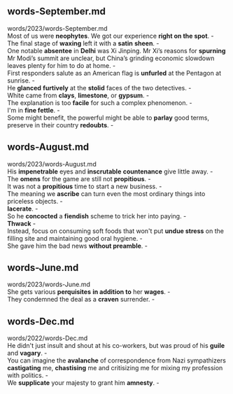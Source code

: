 ## words-September.md ##  
words/2023/words-September.md  
Most of us were **neophytes**. We got our experience **right on the spot**. -  
The final stage of **waxing** left it with a **satin** **sheen**. -  
One notable **absentee** in **Delhi** was Xi Jinping. Mr Xi’s reasons for **spurning** Mr Modi’s summit are unclear, but China’s grinding economic slowdown leaves plenty for him to do at home. -  
First responders salute as an American flag is **unfurled** at the Pentagon at sunrise. -  
He **glanced** **furtively** at the **stolid** faces of the two detectives. -  
White came from **clays**, **limestone**, or **gypsum**. -  
The explanation is too **facile** for such a complex phenomenon. -  
I'm in **fine fettle**. -  
Some might benefit, the powerful might be able to **parlay** good terms, preserve in their country **redoubts**. -  

## words-August.md ##  
words/2023/words-August.md  
His **impenetrable** eyes and **inscrutable** **countenance** give little away. -  
The **omens** for the game are still not **propitious**. -  
It was not a **propitious** time to start a new business. -  
The meaning we **ascribe** can turn even the most ordinary things into priceless objects. -  
**lacerate**. -  
So he **concocted** a **fiendish** scheme to trick her into paying. -  
**Thwack** -  
Instead, focus on consuming soft foods that won't put **undue stress** on the filling site and maintaining good oral hygiene. -  
She gave him the bad news **without preamble**. -  

## words-June.md ##  
words/2023/words-June.md  
She gets various **perquisites** **in addition to** her **wages**. -  
They condemned the deal as a **craven** surrender. -  

## words-Dec.md ##  
words/2022/words-Dec.md  
He didn't just insult and shout at his co-workers, but was proud of his **guile** and **vagary**. -  
You can imagine the **avalanche** of correspondence from Nazi sympathizers **castigating** me, **chastising** me and critisizing me for mixing my profession with politics. -  
We **supplicate** your majesty to grant him **amnesty**. -  
